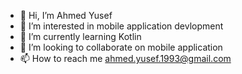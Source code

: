 - 👋 Hi, I’m Ahmed Yusef
- 👀 I’m interested in mobile application devlopment
- 🌱 I’m currently learning Kotlin
- 💞️ I’m looking to collaborate on mobile application
- 📫 How to reach me ahmed.yusef.1993@gmail.com

<!---
Ahmed93Yusef/Ahmed93Yusef is a ✨ special ✨ repository because its `README.md` (this file) appears on your GitHub profile.
You can click the Preview link to take a look at your changes.
--->
